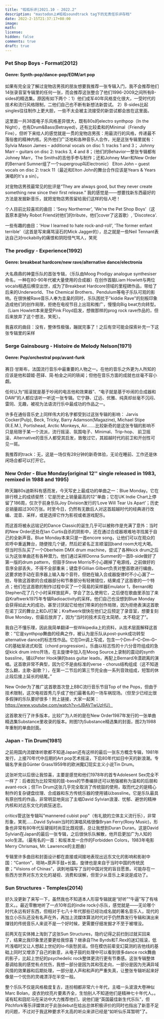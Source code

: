 ```yaml
---
title: "呱呱乐评|2021.10 - 2022.2"
description: "mastodon上#呱呱soundtrack tag下的无责任乐评存档"
date: 2022-2-15T21:37:17+08:00
image: 
math: 
license: 
hidden: false
comments: true
draft: true
---
```


### Pet Shop Boys - Format(2012)

#### Genre: Synth-pop/dance-pop/EDM/art pop

如果有完全没了解过宠物店男孩的朋友想要我推荐一张专辑入门，我不会推荐他们14张录音室专辑里的任何一张，而会推荐这张整合了他们1996-2009之间所有B-sides的精选集。原因有如下两个：1）他们成军40年风格变化很大，一受时代的技术和流行风格限制，二他们自己也不断有新想法新尝试。 2）B-sides比起singles往往制作上更大胆，一些不太会被主流接受的新尝试都会放在这里面。

这里面一共38首电子乐风格差异很大，既有80s的electro synthpop（In the Night），也有Drum&Bass(Betrayed)，还有比较柔和的Minimal（Friendly Fire），但听下来给人的感觉就是一贯的宠物店男孩：用最流行的风格，传递最不落俗套的精神内核。另外他们广泛地和各种音乐人合作，光是这张专辑里就有：
Sylvia Mason James – additional vocals on disc 1: tracks 1 and 3；
Johnny Marr – guitars on disc 2: tracks 3, 4 and 8；（他们的Behavior一整张专辑都有Johney Marr，The Smiths的吉他手参与制作；还和Johney Marr和New Order的Bernard Sumner组了一个supergroup叫Electronic）
Elton John – guest vocals on disc 2: track 11（最近和Elton John的舞台合作应该是Years & Years演唱的It's a sin）。

对宠物店男孩最常见的批评是“They are always good, but they never create something new since their first release.” 我的感觉是——想要找新东西最好的方法是发掘新音乐，就把宠物店男孩留给我们这样的俗人吧！

个人目前比较喜欢的曲目：‘Sexy Northerner’, 'We're the Pet Shop Boys'（这首原本是My Robot Friend对他们的tribute，他们cover了这首歌）, 'Discoteca'.

一些有趣的曲目：'How I learned to hate rock-and-roll', 'The former enfant terrible'（这首是写来痛骂滚石的Mick Jagger的），总之就是一些Neil Tennant表达自己对rockabilly的痛恨和阴阳怪气骂人，笑死

### The prodigy - Experience(1992)
 
#### Genre: breakbeat hardcore/new rave/alternative dance/electronia

大名鼎鼎的神童乐队的首张专辑，（乐队由Moog Prodigy analogue synthesiser命名，一种在80-90年代被大量使用的合成器）在创作首脑Liam Howlett与两位vocals相遇后横空出世，成为了Breakbeat Hardcore领域的里程碑作品，带给了后来的Underworld、The Chemical Brothers、Pendulum等电子乐队可观的影响。在很快被Rave音乐人奉为圭臬的同时，乐队困扰于"kiddie Rave"的刻板印象造成他们的创作局限，拒绝在电视节目上出现和推广，慢慢向Big beat方向转型。（Liam Howlett本来是受Pink Floyd启发，想做那样的prog rock rave作品的，但后来放弃了这个想法，笑死）。

我喜欢的曲目：没有，整体性极强，蹦就完事了！之后有空可能会探索补充一下这张专辑里的采样


### Serge Gainsbourg - Histoire de Melody Nelson(1971)

#### Genre: Pop/orchestral pop/avant-funk

赛日·甘斯布，法国流行音乐中最重要的人物之一。在他的音乐之外更为人所知的应该是他和碧姬·芭铎、简·柏金之间的轶闻；但他在音乐方面的成就也丝毫不容小觑。

任何认为“摇滚就是基于吵闹的电吉他和效果器”、“电子就是基于吵闹的合成器和DAW”的人都应该听一听这一张专辑。它宁静、辽远、优雅、纯真却丝毫不沉闷、雷同、无趣，被视为法语流行乐中最成功的作品之一。

许多在通俗音乐史上同样伟大的名字都受到过这张专辑的影响： Jarvis Cocker(Pulp), Beck, Tricky, Barry Adamson(Magazine), Michael Stipe (R.E.M.), Portishead, Arctic Monkeys, Air.……比较新奇的是这张专辑的影响不只是局限于某一个流派，流行摇滚、氛围电子、Minimal、Trip-hop、 前卫摇滚、Alternative的音乐人都受其启发，致敬过它，其超越时代的前卫和开创性可见一斑。

我推荐的track：无，这是一场仅有28分钟的新奇体验，无论在睡前、工作还是休闲场合都可以打开它。

### New Order - Blue Monday(original 12'' single released in 1983, remixed in 1988 and 1995)

昨天蹦80s迪斯科有感而发，今天写史上最成功的单曲之一：Blue Monday。它在排行榜上的成绩斐然：它是历史上销量最高的12‘’单曲；它在UK Indie Chart上停留了186周，仅次于前身乐队Joy Division发行的‘Love Will Tear Us Apart’；历史总销量超过300万张。时至今日，仍然有无数后人对这首超越时代的经典进行改编、混音、采样，或是选择它作为影视或者游戏配乐。

而这首将被永远铭记的Dance Classic的诞生几乎可以被称作是充满了意外：当时的New Order还处在Ian Curtis自杀的阴影中，还在通过合成器艰难地寻找属于自己的全新声音。Blue Monday本来只是一首encore song，让他们可以在观众的欢呼中重返舞台，随便按几个键，然后赶紧名正言顺溜回band room大吃大喝。但当时乐队买了一个Oberheim DMX drum machine，尝试了各种kick drum之后认为这张单曲还有各种潜力。他们通过采样Donna Summer的一首B-side做好了第一版的drum pattern，但鼓手Steve Morris不小心踢掉了电源线，之前做好的音序全部丢失，不得不全部重来；键盘手Gillian Gilbert负责对整首歌进行编曲，这要求她手动在音序器上输入每个音符，但她在输入合成器旋律时不小心漏了一拍，导致这首歌的合成器部分和节奏部分有轻微错位，结果成了这首歌的一个特点；他们在这首歌的制作过程中买了一个简易的采样器Emulator 1，Bernard和Stephen花了几个小时采样放屁声，学会了怎么使用它，之后便在歌曲里添加了来自Kraftwerk1975年专辑Radioactivity的采样。他们自己也没想到Blue Monday会获得如此大的成功，甚至讨厌起它给他们带来的创作局限，因为拒绝表演这首歌在诺丁汉的舞台上和DJ打架；Kraftwerk很快在他们之后预定了录音室，想要复刻Blue Monday，但最后放弃了，因为“当时的技术实在太简陋，太不稳定了”。

我自己不懂乐理，因此我简单翻译一些Wikipedia上的资料，从技术层面解释这首歌：“它是synthpop舞曲的经典之作，被认为是乐队从post-punk成功转型alternative dance的标志性作品。它在Dm调上写成，包含一个Dm–F–C–Dm–G–C的基础渐进式和弦（chord progression）。乐曲以标志性的十六分音符组成的急促kick drum intro开场，在主旋律中加入在Moog Source上录制的震动的synth bassline，铺以Peter Hook弹的bass guitar leads，再配上Bernard冷漠疏离的演唱。这首歌非常不典型，因为它不是由标准的verse - chorus结构组成（这不知道怎么翻，主歌-副歌？），在第一二节后的第三节完全由一系列音效组成，短暂的休止段后接上延长的结尾。”

New Order为了推广这首歌首次登上BBC流行音乐节目Top of the Pops，但由于技术限制，这次电视首秀几乎成了他们最著名的一场车祸现场。（但至少已经比很多假弹的乐队要好很多！附上链接，大家一起笑：https://www.youtube.com/watch?v=tJBAVTwUzHU）

这首歌发行了许多版本，比较广为人听的是在New Order1987年发行的一张单曲精选集Substance里收录的版本。附图1为Substance精选集的封面，图2为1988年重制的单曲封面。

### Japan - Tin Drum(1981)

之前用国内流媒体听歌都不知道Japan还有这样的最后一张东方概念专辑，1981年发行，上接70年代中后期的Art pop艺术摇滚，下启80年代如日中天的新浪潮。专辑名字来自Günter Grass1959年的欧洲魔幻现实主义小说Tin Drum。

这张听完以后很让我惊喜，主要是感觉和他们1978年的首专Adolesent Sex完全不一样了：后者因为比较常规的鼓-bass的节奏编排还可以勉强被称为温和的后朋和avant-rock；但Tin Drum这张几乎完全取消了传统鼓的使用，取而代之的是精心制作的复杂键盘纹理、合成器和东方传统乐器的使用铺以bassline。它是乐队最具有原创性的作品，非常明显地突出了主唱David Sylvian浪漫、忧郁、避世的精神内核和对远东文化的疯狂迷恋。

critics管这张专辑叫"mannered cubist pop"（有礼貌的立体主义流行乐），非常形象，笑死……David Sylvain当时的演唱风格很像Bryan Ferry(Roxy Music)，形象也非常有80年代反硬摇时尚亚比既视感，总让我想到Duran Duran。这是David Sylvian在Japan的最后一张专辑，之后很快乐队解散，他开启更加广为人知的solo生涯。（最有名的一首：和坂本龙一合作的Forbidden Colors，1983年电影Merry Chrismas, Mr. Lawrence的主题曲）

专辑里许多曲目和封面设计都在直接或间接地表现出远东文化的影响和影射中国：“Canton”，唢呐+原声手鼓+长笛，旋律也是来自于当时中国的传统民歌；“Visions of Chinas”，讽刺地描写了当时中国对党的盲目愿景。可能存在一些西方世界对东方文化的凝视、消费和误解，但至少从音乐上来说是成功了。

### Sun Structures - Temples(2014)

好久没更新了来写一下，虽然我也不知道本人形容专辑就是“好听”“牛逼”写了有啥意义。。最近零散地听了一点10年后的indie rock小乐队，感觉就是——无论哪个时代永远有好东西，但相对于七八十年代那些已经功成名就的著名音乐人，现代的独立小乐队还没有名声在外，再加上流媒体算法时代对于仍然靠发行专辑和演出来赚钱的传统音乐人来说不是一个好时候，更需要仔细发掘才不至于被埋没。

前两天在实体摊上淘到了这张Sun Structures，隐约记得之前扫到过就买回来了，结果比我印象里还要更给我惊喜？继承自The Byrds和T.Rex的迷幻摇滚，低吟浅唱时又让人想起上世纪的lo-fi哀愁民谣。但在模仿前辈变幻莫测的吉他线的基础上同时又增添了自己的新意，从电子鼓的处理中可以看到很多dance rock舞曲的影子，比起上世纪的psychedelic rock整体更流行更有节奏感。这张专辑整体基调给我的感觉有点忧伤，我想一部分是因为其和弦走向，一部分是因为充满异域风情的效果器和后期处理，一部分是人声和和声的严重失真，让整张专辑听起来好像是一个忧伤的灵魂漂浮在半空一般。

整个乐队不仅是风格极度复古，连扮相都非常六十年代，主唱一头波浪大卷神似Marc Bolan，皮衣豹纹亮片要素齐全，生怕别人不知道他们是精神七十年代人。。诺有缸和囧尼马在采访中大力推荐他们，说他们是“英国最佳新生代乐队”，但Pitchfork等乐评媒体对于此张debut在给出总体积极评价的同时也指出了新意不足的问题，不过对于我这种要求不太高的听众来讲已经是“如听仙乐耳暂明”了。